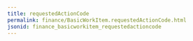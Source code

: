```yaml
---
title: requestedActionCode
permalink: finance/BasicWorkItem.requestedActionCode.html
jsonid: finance_basicworkitem_requestedactioncode
---
```

